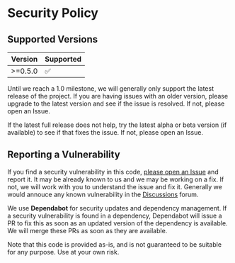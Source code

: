 # Security Policy

## Supported Versions

| Version | Supported          |
| ------- | ------------------ |
| >=0.5.0 | :white_check_mark: |

Until we reach a 1.0 milestone, we will generally only support the latest
release of the project. If you are having issues with an older version, please
upgrade to the latest version and see if the issue is resolved. If not, please
open an Issue.

If the latest full release does not help, try the latest alpha or beta version
(if available) to see if that fixes the issue. If not, please open an Issue.

## Reporting a Vulnerability

If you find a security vulnerability in this code, [please open an
Issue](https://github.com/seapagan/fastapi-template/issues) and report it. It
may be already known to us and we may be working on a fix. If not, we will work
with you to understand the issue and fix it. Generally we would annouce any
known vulnerability in the
[Discussions](https://github.com/seapagan/fastapi-template/discussions)
forum.

We use **Dependabot** for security updates and dependency management. If a
security vulnerability is found in a dependency, Dependabot will issue a PR to
fix this as soon as an updated version of the dependency is available. We will
merge these PRs as soon as they are available.

Note that this code is provided as-is, and is not guaranteed to be
suitable for any purpose.  Use at your own risk.
